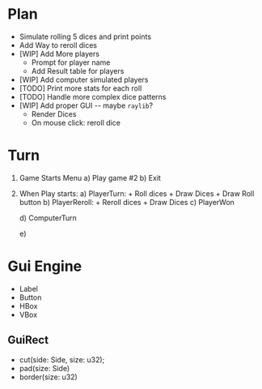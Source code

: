 # Plan

* Simulate rolling 5 dices and print points 
* Add Way to reroll dices
* [WIP] Add More players
    + Prompt for player name
    + Add Result table for players
* [WIP] Add computer simulated players
* [TODO] Print more stats for each roll
* [TODO] Handle more complex dice patterns
* [WIP] Add proper GUI -- maybe `raylib`?
    * Render Dices
    * On mouse click: reroll dice

# Turn

1. Game Starts Menu 
    a) Play game #2
    b) Exit 
2. When Play starts:
    a) PlayerTurn:
        + Roll dices
        + Draw Dices
        + Draw Roll button
    b) PlayerReroll:
        + Reroll dices
        + Draw Dices
    c) PlayerWon

    d) ComputerTurn

    e) 

# Gui Engine

* Label
* Button
* HBox
* VBox

## GuiRect

+ cut(side: Side, size: u32);
+ pad(size: Side)
+ border(size: u32)


